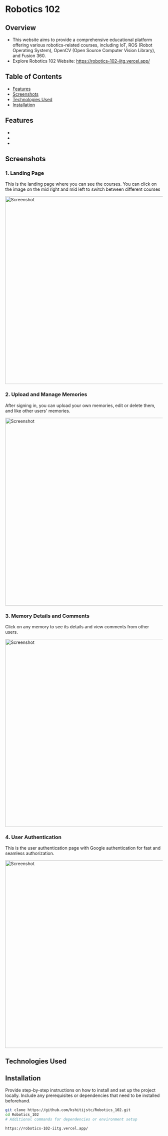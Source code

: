 # Robotics 102

## Overview
- This website aims to provide a comprehensive educational platform offering various robotics-related courses, including IoT, ROS (Robot Operating System), OpenCV (Open Source Computer Vision Library), and Fusion 360.
- Explore Robotics 102 Website:  https://robotics-102-iitg.vercel.app/
  
## Table of Contents
- [Features](#features)
- [Screenshots](#screenshots)
- [Technologies Used](#technologies-used)
- [Installation](#installation)

## Features
-
-
-

## Screenshots
### 1. Landing Page
This is the landing page where you can see the courses. You can click on the image on the mid right and mid left to switch between different courses

<img src="https://github.com/user-attachments/assets/d871ad7d-63e3-43b5-b05f-04e2b60d3dd9" alt="Screenshot" style="width: 600px; height: auto;">

### 2. Upload and Manage Memories
After signing in, you can upload your own memories, edit or delete them, and like other users' memories.

<img src="https://github.com/user-attachments/assets/959bb968-8b97-47ff-ac5a-fcde28f8e83a" alt="Screenshot" style="width: 600px; height: auto;">

### 3. Memory Details and Comments
Click on any memory to see its details and view comments from other users.

<img src="https://github.com/user-attachments/assets/ce801126-79ee-4c18-acfd-ebda225302cf" alt="Screenshot" style="width: 600px; height: auto;">

### 4. User Authentication
This is the user authentication page with Google authentication for fast and seamless authorization.

<img src="https://github.com/user-attachments/assets/f617643c-6726-4a1c-93c3-4e4f2de805ae" alt="Screenshot" style="width: 600px; height: auto;">

## Technologies Used


## Installation
Provide step-by-step instructions on how to install and set up the project locally. Include any prerequisites or dependencies that need to be installed beforehand.

```sh
git clone https://github.com/kshitijstc/Robotics_102.git
cd Robotics_102
# Additional commands for dependencies or environment setup

https://robotics-102-iitg.vercel.app/
